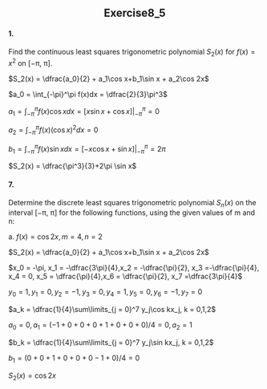 <h2 align = "center">
                 Exercise8_5

####  1.

Find the continuous least squares trigonometric polynomial $S_2(x)$ for $f (x) = x^2$ on [−π, π].

$S_2(x) = \dfrac{a_0}{2} + a_1\cos x+b_1\sin x + a_2\cos 2x$

$a_0 = \int_{-\pi}^\pi f(x)dx = \dfrac{2}{3}\pi^3$

$a_1 = \int_{-\pi}^\pi f(x)\cos xdx = [x\sin x+\cos x]\vert^\pi_{-\pi} = 0$

$a_2 = \int_{-\pi}^\pi f(x)(\cos x)^2dx  = 0$

$b_1 =  \int_{-\pi}^\pi f(x)\sin xdx  = [-x\cos x+\sin x]\vert^\pi_{-\pi} = 2\pi$

$S_2(x) = \dfrac{\pi^3}{3}+2\pi \sin x$

####  7.

Determine the discrete least squares trigonometric polynomial $S_n(x)$ on the interval [−π, π] for the following functions, using the given values of m and n: 

a. $f (x) = \cos 2x, m = 4, n = 2$

$S_2(x) = \dfrac{a_0}{2} + a_1\cos x+b_1\sin x + a_2\cos 2x$

$x_0 = -\pi, x_1 = -\dfrac{3\pi}{4},x_2 = -\dfrac{\pi}{2}, x_3 =-\dfrac{\pi}{4},  x_4 = 0, x_5 = \dfrac{\pi}{4},x_6 = \dfrac{\pi}{2}, x_7 =\dfrac{3\pi}{4}$

$y_0 = 1,y_1 = 0, y_2 = -1, y_3 = 0,  y_4 = 1, y_5 = 0, y_6 = -1, y_7 = 0$

$a_k = \dfrac{1}{4}\sum\limits_{j = 0}^7 y_j\cos kx_j, k = 0,1,2$

$a_0 = 0, a_1= (-1+0+0+0+1+0+0+0)/4 = 0, a_2 = 1$

$b_k = \dfrac{1}{4}\sum\limits_{j = 0}^7 y_j\sin kx_j, k = 0,1,2$

$b_1 = (0+0+1+0+0+0-1+0)/4 = 0$

$S_2(x) = \cos 2x$

